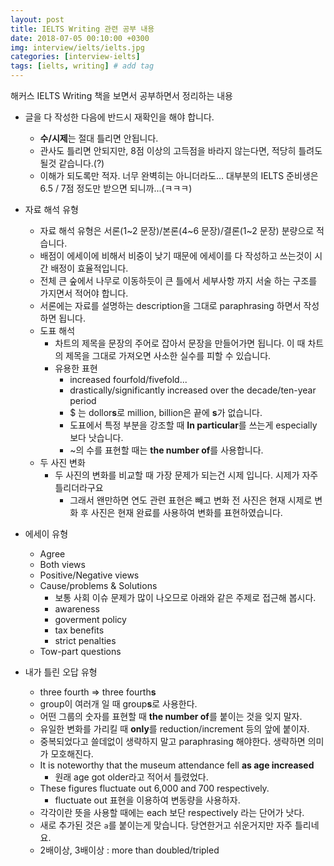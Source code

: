 ```yaml
---
layout: post
title: IELTS Writing 관련 공부 내용
date: 2018-07-05 00:10:00 +0300
img: interview/ielts/ielts.jpg
categories: [interview-ielts] 
tags: [ielts, writing] # add tag
---
```


해커스 IELTS Writing 책을 보면서 공부하면서 정리하는 내용

+ 글을 다 작성한 다음에 반드시 재확인을 해야 합니다.
    + **수/시제**는 절대 틀리면 안됩니다.
    + 관사도 틀리면 안되지만, 8점 이상의 고득점을 바라지 않는다면, 적당히 틀려도 될것 같습니다.(?)
    + 이해가 되도록만 적자. 너무 완벽히는 아니더라도... 대부분의 IELTS 준비생은 6.5 / 7점 정도만 받으면 되니까...(ㅋㅋㅋ)

+ 자료 해석 유형
    + 자료 해석 유형은 서론(1~2 문장)/본론(4~6 문장)/결론(1~2 문장) 분량으로 적습니다.
    + 배점이 에세이에 비해서 비중이 낮기 때문에 에세이를 다 작성하고 쓰는것이 시간 배정이 효율적입니다.
    + 전체 큰 숲에서 나무로 이동하듯이 큰 틀에서 세부사항 까지 서술 하는 구조를 가지면서 적어야 합니다.
    + 서론에는 자료를 설명하는 description을 그대로 paraphrasing 하면서 작성하면 됩니다.
    + 도표 해석
        + 차트의 제목을 문장의 주어로 잡아서 문장을 만들어가면 됩니다. 이 때 차트의 제목을 그대로 가져오면 사소한 실수를 피할 수 있습니다.
        + 유용한 표현
            + increased fourfold/fivefold...
            + drastically/significantly increased over the decade/ten-year period
            + $ 는 dollor**s**로 million, billion은 끝에 **s**가 없습니다.
            + 도표에서 특정 부분을 강조할 때 **In particular**를 쓰는게 especially 보다 낫습니다.
            + ~의 수를 표현할 때는 **the number of**를 사용합니다.
    + 두 사진 변화
        + 두 사진의 변화를 비교할 때 가장 문제가 되는건 시제 입니다. 시제가 자주 틀리더라구요
            + 그래서 왠만하면 연도 관련 표현은 빼고 변화 전 사진은 현재 시제로 변화 후 사진은 현재 완료를 사용하여 변화를 표현하였습니다.
            

+ 에세이 유형
    + Agree
    + Both views
    + Positive/Negative views
    + Cause/problems & Solutions
        + 보통 사회 이슈 문제가 많이 나오므로 아래와 같은 주제로 접근해 봅시다.
        + awareness
        + goverment policy
        + tax benefits
        + strict penalties
    + Tow-part questions    
    
+ 내가 틀린 오답 유형
    + three fourth => three fourth**s**
    + group이 여러개 일 때 group**s**로 사용한다.
    + 어떤 그룹의 숫자를 표현할 때 **the number of**를 붙이는 것을 잊지 말자.
    + 유일한 변화를 가리킬 때 **only**를 reduction/increment 등의 앞에 붙이자.
    + 중복되었다고 쓸데없이 생략하지 말고 paraphrasing 해야한다. 생략하면 의미가 모호해진다.
    + It is noteworthy that the museum attendance fell **as age increased**
        + 원래 age got older라고 적어서 틀렸었다.
    + These figures fluctuate out 6,000 and 700 respectively.
        + fluctuate out 표현을 이용하여 변동량을 사용하자.
    + 각각이란 뜻을 사용할 때에는 each 보단 respectively 라는 단어가 낫다.
    + 새로 추가된 것은 `a`를 붙이는게 맞습니다. 당연한거고 쉬운거지만 자주 틀리네요.
    + 2배이상, 3배이상 : more than doubled/tripled